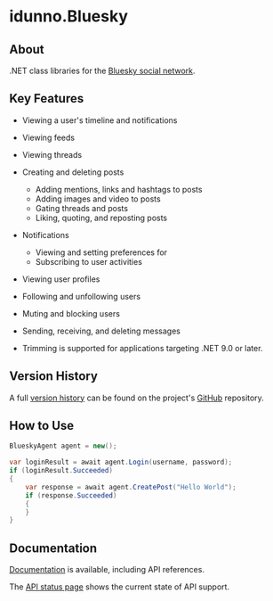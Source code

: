# idunno.Bluesky

## About

.NET class libraries for the [Bluesky social network](https://bsky.social/).

## Key Features

* Viewing a user's timeline and notifications
* Viewing feeds
* Viewing threads
* Creating and deleting posts
  * Adding mentions, links and hashtags to posts
  * Adding images and video to posts
  * Gating threads and posts
  * Liking, quoting, and reposting posts
* Notifications
  * Viewing and setting preferences for
  * Subscribing to user activities
* Viewing user profiles
* Following and unfollowing users
* Muting and blocking users
* Sending, receiving, and deleting messages

* Trimming is supported for applications targeting .NET 9.0 or later.

## Version History

A full [version history](https://github.com/blowdart/idunno.Bluesky/blob/main/CHANGELOG.md) can be found on the project's
[GitHub](https://github.com/blowdart/idunno.Bluesky/) repository.

## How to Use

```c#
BlueskyAgent agent = new();

var loginResult = await agent.Login(username, password);
if (loginResult.Succeeded)
{
    var response = await agent.CreatePost("Hello World");
    if (response.Succeeded)
    {
    }
}
```

## Documentation
[Documentation](https://bluesky.idunno.dev/) is available, including API references.

The [API status page](https://bluesky.idunno.dev/docs/endpointStatus.html) shows the current state of API support.
